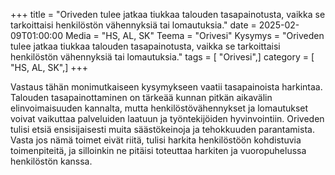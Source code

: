 +++
title = "Oriveden tulee jatkaa tiukkaa talouden tasapainotusta, vaikka se tarkoittaisi henkilöstön vähennyksiä tai lomautuksia."
date = 2025-02-09T01:00:00
Media = "HS, AL, SK"
Teema = "Orivesi"
Kysymys = "Oriveden tulee jatkaa tiukkaa talouden tasapainotusta, vaikka se tarkoittaisi henkilöstön vähennyksiä tai lomautuksia."
tags = [ "Orivesi",]
category = [ "HS, AL, SK",]
+++

Vastaus tähän monimutkaiseen kysymykseen vaatii tasapainoista harkintaa. Talouden tasapainottaminen on tärkeää kunnan pitkän aikavälin elinvoimaisuuden kannalta, mutta henkilöstövähennykset ja lomautukset voivat vaikuttaa palveluiden laatuun ja työntekijöiden hyvinvointiin. Oriveden tulisi etsiä ensisijaisesti muita säästökeinoja ja tehokkuuden parantamista. Vasta jos nämä toimet eivät riitä, tulisi harkita henkilöstöön kohdistuvia toimenpiteitä, ja silloinkin ne pitäisi toteuttaa harkiten ja vuoropuhelussa henkilöstön kanssa.